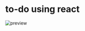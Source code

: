 # to-do using react
![preview](https://user-images.githubusercontent.com/147274894/283822110-5667dcd8-f26d-4ee0-a2a3-d83ac65fe10f.png)
